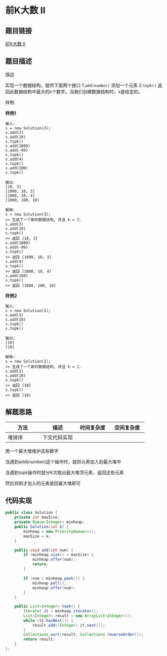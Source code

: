 
#  前K大数 II

## 题目链接

[前K大数 II](https://www.lintcode.com/problem/545/?_from=collection&fromId=161)

## 题目描述

描述

实现一个数据结构，提供下面两个接口
1.`add(number)` 添加一个元素
2.`topk()` 返回此数据结构中最大的`k`个数字。当我们创建数据结构时，`k`是给定的。

样例

**样例1**

```
输入: 
s = new Solution(3);
s.add(3)
s.add(10)
s.topk()
s.add(1000)
s.add(-99)
s.topk()
s.add(4)
s.topk()
s.add(100)
s.topk()
		
输出: 
[10, 3]
[1000, 10, 3]
[1000, 10, 4]
[1000, 100, 10]

解释:
s = new Solution(3);
>> 生成了一个新的数据结构, 并且 k = 3.
s.add(3)
s.add(10)
s.topk()
>> 返回 [10, 3]
s.add(1000)
s.add(-99)
s.topk()
>> 返回 [1000, 10, 3]
s.add(4)
s.topk()
>> 返回 [1000, 10, 4]
s.add(100)
s.topk()
>> 返回 [1000, 100, 10]
```

**样例2**

```
输入: 
s = new Solution(1);
s.add(3)
s.add(10)
s.topk()
s.topk()

输出: 
[10]
[10]

解释:
s = new Solution(1);
>> 生成了一个新的数据结构, 并且 k = 1.
s.add(3)
s.add(10)
s.topk()
>> 返回 [10]
s.topk()
>> 返回 [10]
```

## 解题思路

| <div style="width:70pt">方法</div>  |描述 |<div style="width:70pt">时间复杂度</div> |<div style="width:70pt">空间复杂度</div>|
|---|---|---|---|
| 堆排序 | 下文代码实现  |  ||

用一个最大堆维护这些数字

当遇到add(number)这个操作时，就将元素加入到最大堆中

当遇到topk操作时就分K次取出最大堆顶元素，返回这些元素

然后将刚才加入的元素放回最大堆即可

## 代码实现

```java
public class Solution {
    private int maxSize;
    private Queue<Integer> minheap;
    public Solution(int k) {
        minheap = new PriorityQueue<>();
        maxSize = k;
    }

    public void add(int num) {
        if (minheap.size() < maxSize) {
            minheap.offer(num);
            return;
        }
        
        if (num > minheap.peek()) {
            minheap.poll();
            minheap.offer(num);
        }
    }

    public List<Integer> topk() {
        Iterator it = minheap.iterator();
        List<Integer> result = new ArrayList<Integer>();
        while (it.hasNext()) {
            result.add((Integer) it.next());
        }
        Collections.sort(result, Collections.reverseOrder());
        return result;
    }
};

```

